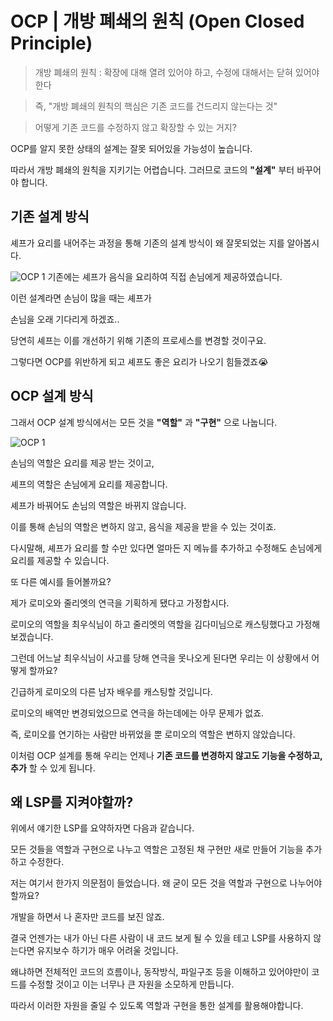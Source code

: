 # OCP | 개방 폐쇄의 원칙 (Open Closed Principle)
> 개방 폐쇄의 원칙 : 확장에 대해 열려 있어야 하고, 수정에 대해서는 닫혀 있어야 한다

> 즉, "개방 폐쇄의 원칙의 핵심은 기존 코드를 건드리지 않는다는 것"

> 어떻게 기존 코드를 수정하지 않고 확장할 수 있는 거지?

OCP를 알지 못한 상태의 설계는 잘못 되어있을 가능성이 높습니다.

따라서 개방 폐쇄의 원칙을 지키기는 어렵습니다.
그러므로 코드의 __"설계"__ 부터 바꾸어야 합니다.

## 기존 설계 방식
셰프가 요리를 내어주는 과정을 통해
기존의 설계 방식이 왜 잘못되었는 지를 알아봅시다.

![OCP 1](../images/OCP1.png)
기존에는 셰프가 음식을 요리하여 직접 손님에게 제공하였습니다.

이런 설계라면 손님이 많을 때는 셰프가 

손님을 오래 기다리게 하겠죠..


당연히 셰프는 이를 개선하기 위해 기존의 프로세스를 변경할 것이구요.

그렇다면 OCP를 위반하게 되고 셰프도 좋은 요리가 나오기 힘들겠죠😭

## OCP 설계 방식
그래서 OCP 설계 방식에서는 모든 것을 __"역할"__ 과 __"구현"__ 으로 나눕니다.

![OCP 1](../images/OCP2.png)

손님의 역할은 요리를 제공 받는 것이고,

셰프의 역할은 손님에게 요리를 제공합니다.

셰프가 바꿔어도 손님의 역할은 바뀌지 않습니다.

이를 통해 손님의 역할은 변하지 않고, 음식을 제공을 받을 수 있는 것이죠.

다시말해, 셰프가 요리를 할 수만 있다면 얼마든 지 메뉴를 추가하고 수정해도 손님에게 요리를 제공할 수 있습니다.

또 다른 예시를 들어볼까요?

제가 로미오와 줄리엣의 연극을 기획하게 됐다고 가정합시다.

로미오의 역할을 최우식님이 하고 줄리엣의 역할을 김다미님으로 캐스팅했다고 가정해보겠습니다.

그런데 어느날 최우식님이 사고를 당해 연극을 못나오게 된다면 우리는 이 상황에서 어떻게 할까요?

긴급하게 로미오의 다른 남자 배우를 캐스팅할 것입니다.

로미오의 배역만 변경되었으므로 연극을 하는데에는 아무 문제가 없죠. 

즉, 로미오를 연기하는 사람만 바뀌었을 뿐 로미오의 역할은 변하지 않았습니다.

이처럼 OCP 설계를 통해 우리는 언제나 __기존 코드를 변경하지 않고도 기능을 수정하고, 추가__ 할 수 있게 됩니다.

## 왜 LSP를 지켜야할까?

위에서 얘기한 LSP를 요약하자면 다음과 같습니다.

모든 것들을 역할과 구현으로 나누고 역할은 고정된 채 구현만 새로 만들어 기능을 추가하고 수정한다.

저는 여기서 한가지 의문점이 들었습니다.
왜 굳이 모든 것을 역할과 구현으로 나누어야 할까요?

개발을 하면서 나 혼자만 코드를 보진 않죠.

결국 언젠가는 내가 아닌 다른 사람이 내 코드 보게 될 수 있을 테고
LSP를 사용하지 않는다면 유지보수 하기가 매우 어려울 것입니다.

왜냐하면 전체적인 코드의 흐름이나, 동작방식, 파일구조 등을 이해하고 있어야만이
코드를 수정할 것이고 이는 너무나 큰 자원을 소모하게 만듭니다.

따라서 이러한 자원을 줄일 수 있도록 역할과 구현을 통한 설계를 활용해야합니다.